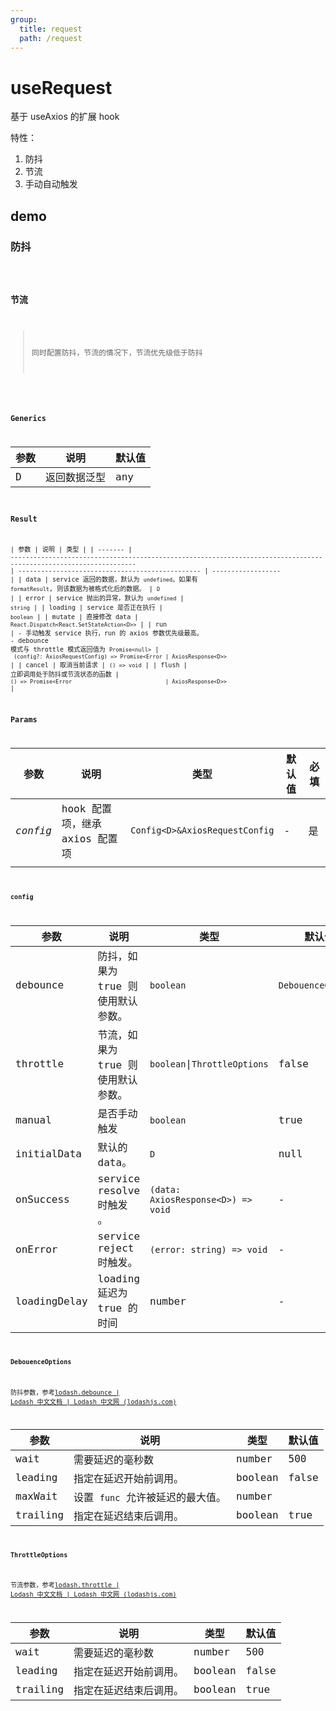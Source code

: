 ```yaml
---
group:
  title: request
  path: /request
---
```


# useRequest

基于 useAxios 的扩展 hook

特性：

1. 防抖
2. 节流
3. 手动自动触发

## demo

### 防抖

<code src="./Demo/debounce.tsx"/>

### 节流

> 同时配置防抖，节流的情况下，节流优先级低于防抖

<code src="./Demo/throttle.tsx"/>

### Generics

| 参数 | 说明         | 默认值 |
| ---- | ------------ | ------ |
| D    | 返回数据泛型 | any    |

### Result

| 参数    | 说明                                                                                                                | 类型                                             |
| ------- | ------------------------------------------------------------------------------------------------------------------- | ------------------------------------------------ | ------------------ |
| data    | service 返回的数据，默认为 `undefined`。如果有 `formatResult`, 则该数据为被格式化后的数据。                         | `D`                                              |
| error   | service 抛出的异常，默认为 `undefined`                                                                              | `string`                                         |
| loading | service 是否正在执行                                                                                                | `boolean`                                        |
| mutate  | 直接修改 data                                                                                                       | `React.Dispatch<React.SetStateAction<D>>`        |
| run     | - 手动触发 service 执行，run 的 axios 参数优先级最高。<br />- debounce 模式与 throttle 模式返回值为 `Promise<null>` | ` (config?: AxiosRequestConfig) => Promise<Error | AxiosResponse<D>>` |
| cancel  | 取消当前请求                                                                                                        | `() => void`                                     |
| flush   | 立即调用处于防抖或节流状态的函数                                                                                    | `() => Promise<Error                             | AxiosResponse<D>>` |

### Params

| 参数     | 说明                           | 类型                           | 默认值 | 必填 |
| -------- | ------------------------------ | ------------------------------ | ------ | ---- |
| _config_ | hook 配置项，继承 axios 配置项 | `Config<D>&AxiosRequestConfig` | -      | 是   |
|          |                                |                                |        |      |

#### config

| **参数**     | **说明**                           | **类型**                           | **默认值**         | 必填  |
| ------------ | ---------------------------------- | ---------------------------------- | ------------------ | ----- |
| debounce     | 防抖，如果为 true 则使用默认参数。 | `boolean`                          | `DebouenceOptions` | false |
| throttle     | 节流，如果为 true 则使用默认参数。 | `boolean`\|`ThrottleOptions`       | false              | 否    |
| manual       | 是否手动触发                       | `boolean`                          | true               | 否    |
| initialData  | 默认的 data。                      | `D`                                | null               | 否    |
| onSuccess    | service resolve 时触发 。          | `(data: AxiosResponse<D>) => void` | -                  | 否    |
| onError      | service reject 时触发。            | `(error: string) => void`          | -                  | 否    |
| loadingDelay | loading 延迟为 true 的时间         | number                             | -                  | 否    |

#### DebouenceOptions

防抖参数，参考[lodash.debounce | Lodash 中文文档 | Lodash 中文网 (lodashjs.com)](https://www.lodashjs.com/docs/lodash.debounce)

| 参数     | 说明                             | 类型    | 默认值 |
| -------- | -------------------------------- | ------- | ------ |
| wait     | 需要延迟的毫秒数                 | number  | 500    |
| leading  | 指定在延迟开始前调用。           | boolean | false  |
| maxWait  | 设置 `func` 允许被延迟的最大值。 | number  |        |
| trailing | 指定在延迟结束后调用。           | boolean | true   |

#### ThrottleOptions

节流参数，参考[lodash.throttle | Lodash 中文文档 | Lodash 中文网 (lodashjs.com)](https://www.lodashjs.com/docs/lodash.throttle)

| 参数     | 说明                   | 类型    | 默认值 |
| -------- | ---------------------- | ------- | ------ |
| wait     | 需要延迟的毫秒数       | number  | 500    |
| leading  | 指定在延迟开始前调用。 | boolean | false  |
| trailing | 指定在延迟结束后调用。 | boolean | true   |
